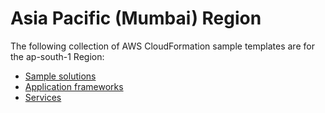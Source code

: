 # Asia Pacific \(Mumbai\) Region<a name="cfn-sample-templates-ap-south-1"></a>

The following collection of AWS CloudFormation sample templates are for the ap\-south\-1 Region:

- [Sample solutions](sample-templates-applications-ap-south-1.md)
- [Application frameworks](sample-templates-appframeworks-ap-south-1.md)
- [Services](sample-templates-services-ap-south-1.md)
